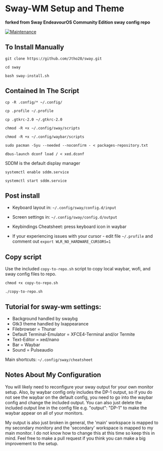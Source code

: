 # Sway-WM Setup and Theme

**forked from Sway EndeavourOS Community Edition sway config repo**

[![Maintenance](https://img.shields.io/maintenance/yes/2023.svg)]()

## To Install Manually

    git clone https://github.com/Jtho28/sway.git

    cd sway

    bash sway-install.sh
   
## Contained In The Script
    cp -R .config/* ~/.config/
    
    cp .profile ~/.profile
    
    cp .gtkrc-2.0 ~/.gtkrc-2.0
    
    chmod -R +x ~/.config/sway/scripts
    
    chmod -R +x ~/.config/waybar/scripts
    
    sudo pacman -Syu --needed --noconfirm - < packages-repository.txt
    
    dbus-launch dconf load / < xed.dconf
    
SDDM is the default display manager
    
    systemctl enable sddm.service
    
    systemctl start sddm.service
    
## Post install

- Keyboard layout in: `~/.config/sway/config.d/input`
- Screen settings in: `~/.config/sway/config.d/output`
- Keybindings Cheatsheet: press keyboard icon in waybar

- If your experiencing issues with your cursor - edit file `~/.profile` and comment out `export WLR_NO_HARDWARE_CURSORS=1`

## Copy script
Use the included `copy-to-repo.sh` script to copy local waybar, wofi, and sway config files to repo.</br>
    
    chmod +x copy-to-repo.sh
    
    ./copy-to-repo.sh

## Tutorial for sway-wm settings:

 - Background handled by swaybg
 - Gtk3 theme handled by lxappearance
 - Filebrowser = Thunar
 - Default Terminal-Emulator = XFCE4-Terminal and/or Termite
 - Text-Editor = xed/nano
 - Bar = Waybar
 - Sound = Pulseaudio

Main shortcuts: `~/.config/sway/cheatsheet`

## Notes About My Configuration
   You will likely need to reconfigure your sway output for your own monitor setup. Also, by waybar config only includes the DP-1 output, so if you do not see the waybar on the default config, you need to go into the waybar config and change the included output. You can also just delete the included output line in the config file e.g. "output": "DP-1" to make the waybar appear on all of your monitors.
    
   My output is also just broken in general, the 'main' workspace is mapped to my secondary monitory and the 'secondary' workspace is mapped to my main monitor. I do not know how to change this at this time so keep this in mind. Feel free to make a pull request if you think you can make a big improvement to the setup.

